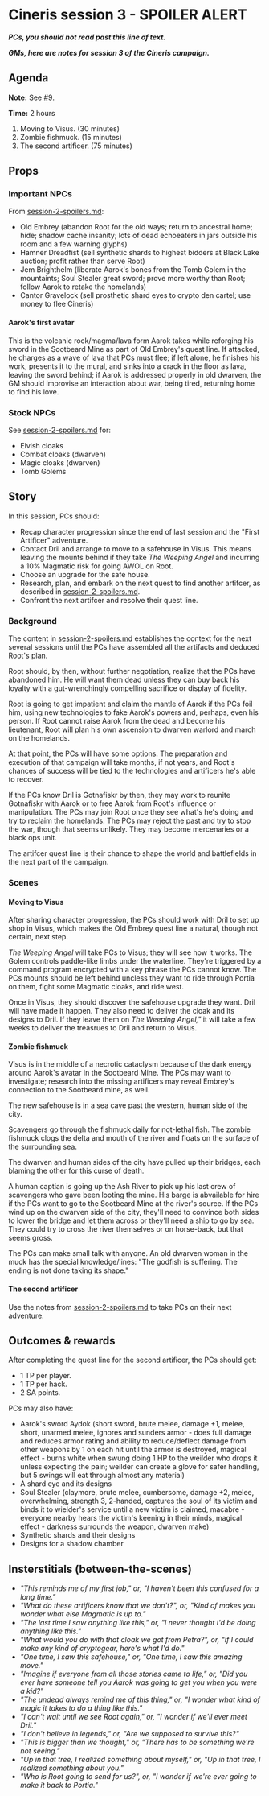 # Cineris session 3 - SPOILER ALERT

***PCs, you should not read past this line of text.***

***GMs, here are notes for session 3 of the Cineris campaign.***

## Agenda

**Note:** See [#9](https://github.com/chadsansing/cineris-campaign/issues/9).

**Time:** 2 hours

1. Moving to Visus. (30 minutes)
2. Zombie fishmuck. (15 minutes)
3. The second artificer. (75 minutes)

## Props

### Important NPCs

From [session-2-spoilers.md](session-2-spoilers.md):

- Old Embrey (abandon Root for the old ways; return to ancestral home; hide; shadow cache insanity; lots of dead echoeaters in jars outside his room and a few warning glyphs)
- Hamner Dreadfist (sell synthetic shards to highest bidders at Black Lake auction; profit rather than serve Root)
- Jem Brighthelm (liberate Aarok's bones from the Tomb Golem in the mountaints; Soul Stealer great sword; prove more worthy than Root; follow Aarok to retake the homelands)
- Cantor Gravelock (sell prosthetic shard eyes to crypto den cartel; use money to flee Cineris)

#### Aarok's first avatar

This is the volcanic rock/magma/lava form Aarok takes while reforging his sword in the Sootbeard Mine as part of Old Embrey's quest line. If attacked, he charges as a wave of lava that PCs must flee; if left alone, he finishes his work, presents it to the mural, and sinks into a crack in the floor as lava, leaving the sword behind; if Aarok is addressed properly in old dwarven, the GM should improvise an interaction about war, being tired, returning home to find his love.

### Stock NPCs

See [session-2-spoilers.md](session-2-spoilers.md) for:

- Elvish cloaks
- Combat cloaks (dwarven)
- Magic cloaks (dwarven)
- Tomb Golems

## Story

In this session, PCs should:

- Recap character progression since the end of last session and the "First Artificer" adventure.
- Contact Dril and arrange to move to a safehouse in Visus. This means leaving the mounts behind if they take *The Weeping Angel* and incurring a 10% Magmatic risk for going AWOL on Root.
- Choose an upgrade for the safe house.
- Research, plan, and embark on the next quest to find another artifcer, as described in [session-2-spoilers.md](session-2-spoilers.md).
- Confront the next artifcer and resolve their quest line.

### Background

The content in [session-2-spoilers.md](session-2-spoilers.md) establishes the context for the next several sessions until the PCs have assembled all the artifacts and deduced Root's plan.

Root should, by then, without further negotiation, realize that the PCs have abandoned him. He will want them dead unless they  can buy back his loyalty with a gut-wrenchingly compelling sacrifice or display of fidelity.

Root is going to get impatient and claim the mantle of Aarok if the PCs foil him, using new technologies to fake Aarok's powers and, perhaps, even his person. If Root cannot raise Aarok from the dead and become his lieutenant, Root will plan his own ascension to dwarven warlord and march on the homelands.

At that point, the PCs will have some options. The preparation and execution of that campaign will take months, if not years, and Root's chances of success will be tied to the technologies and artificers he's able to recover.

If the PCs know Dril is Gotnafiskr by then, they may work to reunite Gotnafiskr with Aarok or to free Aarok from Root's influence or manipulation. The PCs may join Root once they see what's he's doing and try to reclaim the homelands. The PCs may reject the past and try to stop the war, though that seems unlikely. They may become mercenaries or a black ops unit. 

The artifcer quest line is their chance to shape the world and battlefields in the next part of the campaign.

### Scenes

#### Moving to Visus

After sharing character progression, the PCs should work with Dril to set up shop in Visus, which makes the Old Embrey quest line a natural, though not certain, next step.

*The Weeping Angel* will take PCs to Visus; they will see how it works. The Golem controls paddle-like limbs under the waterline. They're triggered by a command program encrypted with a key phrase the PCs cannot know. The PCs mounts should be left behind uncless they want to ride through Portia on them, fight some Magmatic cloaks, and ride west.

Once in Visus, they should discover the safehouse upgrade they want. Dril will have made it happen. They also need to deliver the cloak and its designs to Dril. If they leave them on *The Weeping Angel,"* it will take a few weeks to deliver the treasrues to Dril and return to Visus.

#### Zombie fishmuck

Visus is in the middle of a necrotic cataclysm because of the dark energy around Aarok's avatar in the Sootbeard Mine. The PCs may want to investigate; research into the missing artificers may reveal Embrey's connection to the Sootbeard mine, as well.

The new safehouse is in a sea cave past the western, human side of the city.

Scavengers go through the fishmuck daily for not-lethal fish. The zombie fishmuck clogs the delta and mouth of the river and floats on the surface of the surrounding sea.

The dwarven and human sides of the city have pulled up their bridges, each blaming the other for this curse of death.

A human captian is going up the Ash River to pick up his last crew of scavengers who gave been looting the mine. His barge is abvailable for hire if the PCs want to go to the Sootbeard Mine at the river's source. If the PCs wind up on the dwarven side of the city, they'll need to convince both sides to lower the bridge and let them across or they'll need a ship to go by sea. They could try to cross the river themselves or on horse-back, but that seems gross.

The PCs can make small talk with anyone. An old dwarven woman in the muck has the special knowledge/lines: "The godfish is suffering. The ending is not done taking its shape."

#### The second artificer

Use the notes from [session-2-spoilers.md](session-2-spoilers.md) to take PCs on their next adventure.

## Outcomes & rewards

After completing the quest line for the second artificer, the PCs should get:

- 1 TP per player.
- 1 TP per hack.
- 2 SA points.

PCs may also have:

- Aarok's sword Aydok (short sword, brute melee, damage +1, melee, short, unarmed melee, ignores and sunders armor - does full damage and reduces armor rating and ability to reduce/deflect damage from other weapons by 1 on each hit until the armor is destroyed, magical effect - burns white when swung doing 1 HP to the weilder who drops it unless expecting the pain; weilder can create a glove for safer handling, but 5 swings will eat through almost any material)
- A shard eye and its designs
- Soul Stealer (claymore, brute melee, cumbersome, damage +2, melee, overwhelming, strength 3, 2-handed, captures the soul of its victim and binds it to wielder's service until a new victim is claimed, macabre - everyone nearby hears the victim's keening in their minds, magical effect - darkness surrounds the weapon, dwarven make)
- Synthetic shards and their designs
- Designs for a shadow chamber

## Insterstitials (between-the-scenes)

- *"This reminds me of my first job," or, "I haven't been this confused for a long time."*
- *"What do these artificers know that we don't?", or, "Kind of makes you wonder what else Magmatic is up to."*
- *"The last time I saw anything like this," or, "I never thought I'd be doing anything like this."*
- *"What would you do with that cloak we got from Petra?", or, "If I could make any kind of cryptogear, here's what I'd do."*
- *"One time, I saw this safehouse," or, "One time, I saw this amazing move."*
- *"Imagine if everyone from all those stories came to life," or, "Did you ever have someone tell you Aarok was going to get you when you were a kid?"*
- *"The undead always remind me of this thing," or, "I wonder what kind of magic it takes to do a thing like this."*
- *"I can't wait until we see Root again," or, "I wonder if we'll ever meet Dril."*
- *"I don't believe in legends," or, "Are we supposed to survive this?"*
- *"This is bigger than we thought," or, "There has to be something we're not seeing."*
- *"Up in that tree, I realized something about myself," or, "Up in that tree, I realized something about you."*
- *"Who is Root going to send for us?", or, "I wonder if we're ever going to make it back to Portia."*
